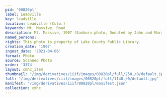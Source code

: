 ```yaml
---
pid: '00820pl'
label: Leadville
key: leadville
location: Leadville (Colo.)
keywords: Mt. Massive, Road
description: Mt. Massive, 1907 (Sanborn photo, Donated by John and Mary Smith)
named_persons: 
rights: This photo is property of Lake County Public Library.
creation_date: '1907'
ingest_date: '2021-04-06'
format: Photo
source: Scanned Photo
order: '3374'
layout: cmhc_item
thumbnail: "/img/derivatives/iiif/images/00820pl/full/250,/0/default.jpg"
full: "/img/derivatives/iiif/images/00820pl/full/1140,/0/default.jpg"
manifest: "/img/derivatives/iiif/00820pl/manifest.json"
collection: cmhc
---
```

